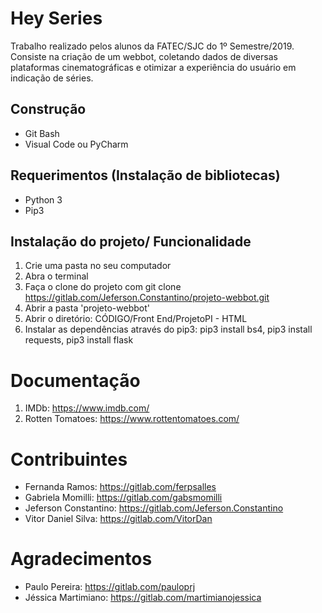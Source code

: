  # Hey Series 
Trabalho realizado pelos alunos da FATEC/SJC do 1º Semestre/2019. Consiste na criação de um webbot, coletando dados de diversas plataformas cinematográficas e otimizar a experiência do usuário em indicação de séries.

## Construção
- Git Bash
- Visual Code ou PyCharm

## Requerimentos (Instalação de bibliotecas)
- Python 3
- Pip3

## Instalação do projeto/ Funcionalidade
1. Crie uma pasta no seu computador
2. Abra o terminal 
3. Faça o clone do projeto com git clone https://gitlab.com/Jeferson.Constantino/projeto-webbot.git
4. Abrir a pasta 'projeto-webbot'
5. Abrir o diretório: CÓDIGO/Front End/ProjetoPI - HTML
6. Instalar as dependências através do pip3: pip3 install bs4, pip3 install requests, pip3 install flask

# Documentação
1. IMDb: https://www.imdb.com/
2. Rotten Tomatoes: https://www.rottentomatoes.com/


# Contribuintes
- Fernanda Ramos: https://gitlab.com/ferpsalles
- Gabriela Momilli: https://gitlab.com/gabsmomilli
- Jeferson Constantino: https://gitlab.com/Jeferson.Constantino
- Vitor Daniel Silva: https://gitlab.com/VitorDan

# Agradecimentos
- Paulo Pereira: https://gitlab.com/pauloprj
- Jéssica Martimiano: https://gitlab.com/martimianojessica

